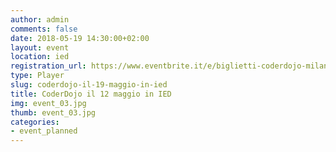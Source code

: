 ```yaml
---
author: admin
comments: false
date: 2018-05-19 14:30:00+02:00
layout: event
location: ied
registration_url: https://www.eventbrite.it/e/biglietti-coderdojo-milano-ied-milano-46037023978
type: Player
slug: coderdojo-il-19-maggio-in-ied
title: CoderDojo il 12 maggio in IED
img: event_03.jpg
thumb: event_03.jpg
categories:
- event_planned
---
```

